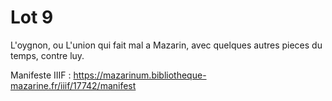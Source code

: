 # Lot 9

L'oygnon, ou L'union qui fait mal a Mazarin, avec quelques autres pieces du temps, contre luy.

Manifeste IIIF : https://mazarinum.bibliotheque-mazarine.fr/iiif/17742/manifest